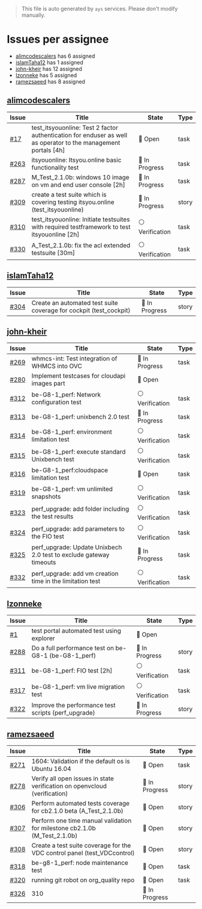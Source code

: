 > This file is auto generated by `ays` services. Please don't modify manually.

# Issues per assignee
- [alimcodescalers](#alimcodescalers) has 6 assigned
- [islamTaha12](#islamtaha12) has 1 assigned
- [john-kheir](#john-kheir) has 12 assigned
- [lzonneke](#lzonneke) has 5 assigned
- [ramezsaeed](#ramezsaeed) has 8 assigned



## [alimcodescalers](https://github.com/alimcodescalers)

|Issue|Title|State|Type|
|-----|-----|-----|----|
|[#17](https://github.com/gig-projects/org_quality/issues/17)|test_itsyouonline: Test 2 factor authentication for enduser as well as operator to the management portals [4h]|:red_circle: Open|task|
|[#263](https://github.com/gig-projects/org_quality/issues/263)|itsyouonline: Itsyou.online basic functionality test|:large_blue_circle: In Progress|task|
|[#287](https://github.com/gig-projects/org_quality/issues/287)|M_Test_2.1.0b: windows 10 image on vm and end user console [2h]|:large_blue_circle: In Progress|task|
|[#309](https://github.com/gig-projects/org_quality/issues/309)|create a test suite which is covering testing itsyou.online (test_itsyouonline)|:large_blue_circle: In Progress|story|
|[#310](https://github.com/gig-projects/org_quality/issues/310)|test_itsyouonline: Initiate testsuites with required testframework to test itsyouonline [2h]|:white_circle: Verification|task|
|[#330](https://github.com/gig-projects/org_quality/issues/330)|A_Test_2.1.0b: fix the acl extended testsuite [30m]|:white_circle: Verification|task|


## [islamTaha12](https://github.com/islamTaha12)

|Issue|Title|State|Type|
|-----|-----|-----|----|
|[#304](https://github.com/gig-projects/org_quality/issues/304)|Create an automated test suite coverage for cockpit (test_cockpit)|:large_blue_circle: In Progress|story|


## [john-kheir](https://github.com/john-kheir)

|Issue|Title|State|Type|
|-----|-----|-----|----|
|[#269](https://github.com/gig-projects/org_quality/issues/269)|whmcs-int: Test integration of WHMCS into OVC|:large_blue_circle: In Progress|task|
|[#280](https://github.com/gig-projects/org_quality/issues/280)|Implement testcases for cloudapi images part|:red_circle: Open||
|[#312](https://github.com/gig-projects/org_quality/issues/312)|be-G8-1_perf: Network configuration test|:white_circle: Verification|task|
|[#313](https://github.com/gig-projects/org_quality/issues/313)|be-G8-1_perf: unixbench 2.0 test|:large_blue_circle: In Progress|task|
|[#314](https://github.com/gig-projects/org_quality/issues/314)|be-G8-1_perf: environment limitation test|:white_circle: Verification|task|
|[#315](https://github.com/gig-projects/org_quality/issues/315)|be-G8-1_perf: execute standard Unixbench test|:white_circle: Verification|task|
|[#316](https://github.com/gig-projects/org_quality/issues/316)|be-G8-1_perf:cloudspace limitation test|:red_circle: Open|task|
|[#319](https://github.com/gig-projects/org_quality/issues/319)|be-G8-1_perf: vm unlimited snapshots|:white_circle: Verification|task|
|[#323](https://github.com/gig-projects/org_quality/issues/323)|perf_upgrade: add folder including the test results|:white_circle: Verification|task|
|[#324](https://github.com/gig-projects/org_quality/issues/324)|perf_upgrade: add parameters to the FIO test|:white_circle: Verification|task|
|[#325](https://github.com/gig-projects/org_quality/issues/325)|perf_upgrade: Update Unixbech 2.0 test to exclude gateway timeouts|:large_blue_circle: In Progress|task|
|[#332](https://github.com/gig-projects/org_quality/issues/332)|perf_upgrade: add vm creation time in the limitation test|:white_circle: Verification|task|


## [lzonneke](https://github.com/lzonneke)

|Issue|Title|State|Type|
|-----|-----|-----|----|
|[#1](https://github.com/gig-projects/org_quality/issues/1)|test portal automated test using explorer|:red_circle: Open||
|[#288](https://github.com/gig-projects/org_quality/issues/288)|Do a full performance test on be-G8-1 (be-G8-1_perf)|:large_blue_circle: In Progress|story|
|[#311](https://github.com/gig-projects/org_quality/issues/311)|be-G8-1_perf: FIO test [2h]|:white_circle: Verification|task|
|[#317](https://github.com/gig-projects/org_quality/issues/317)|be-G8-1_perf: vm live migration test|:white_circle: Verification|task|
|[#322](https://github.com/gig-projects/org_quality/issues/322)|Improve the performance test scripts (perf_upgrade)|:large_blue_circle: In Progress|story|


## [ramezsaeed](https://github.com/ramezsaeed)

|Issue|Title|State|Type|
|-----|-----|-----|----|
|[#271](https://github.com/gig-projects/org_quality/issues/271)|1604: Validation if the default os is Ubuntu 16.04|:red_circle: Open|task|
|[#278](https://github.com/gig-projects/org_quality/issues/278)|Verify all open issues in state verification on openvcloud (verification)|:large_blue_circle: In Progress|story|
|[#306](https://github.com/gig-projects/org_quality/issues/306)|Perform automated tests coverage for cb2.1.0 beta (A_Test_2.1.0b)|:red_circle: Open|story|
|[#307](https://github.com/gig-projects/org_quality/issues/307)|Perform one time manual validation for milestone cb2.1.0b (M_Test_2.1.0b)|:red_circle: Open|story|
|[#308](https://github.com/gig-projects/org_quality/issues/308)|Create a test suite coverage for the VDC control panel (test_VDCcontrol)|:red_circle: Open|story|
|[#318](https://github.com/gig-projects/org_quality/issues/318)|be-g8-1_perf: node maintenance test|:red_circle: Open|task|
|[#320](https://github.com/gig-projects/org_quality/issues/320)|running git robot on org_quality repo|:red_circle: Open|task|
|[#326](https://github.com/gig-projects/org_quality/issues/326)|310|:large_blue_circle: In Progress||

